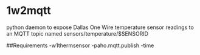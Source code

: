 # 1w2mqtt
python daemon to expose Dallas One Wire temperature sensor readings to an MQTT topic named sensors/temperature/$SENSORID

##Requirements
-w1thermsensor
-paho.mqtt.publish
-time

